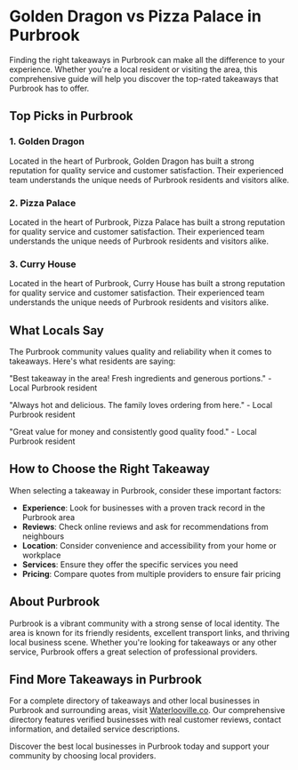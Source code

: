 # Golden Dragon vs Pizza Palace in Purbrook

Finding the right takeaways in Purbrook can make all the difference to your experience. Whether you're a local resident or visiting the area, this comprehensive guide will help you discover the top-rated takeaways that Purbrook has to offer.

## Top Picks in Purbrook

### 1. Golden Dragon
Located in the heart of Purbrook, Golden Dragon has built a strong reputation for quality service and customer satisfaction. Their experienced team understands the unique needs of Purbrook residents and visitors alike.

### 2. Pizza Palace
Located in the heart of Purbrook, Pizza Palace has built a strong reputation for quality service and customer satisfaction. Their experienced team understands the unique needs of Purbrook residents and visitors alike.

### 3. Curry House
Located in the heart of Purbrook, Curry House has built a strong reputation for quality service and customer satisfaction. Their experienced team understands the unique needs of Purbrook residents and visitors alike.

## What Locals Say

The Purbrook community values quality and reliability when it comes to takeaways. Here's what residents are saying:

"Best takeaway in the area! Fresh ingredients and generous portions." - Local Purbrook resident

"Always hot and delicious. The family loves ordering from here." - Local Purbrook resident

"Great value for money and consistently good quality food." - Local Purbrook resident

## How to Choose the Right Takeaway

When selecting a takeaway in Purbrook, consider these important factors:

- **Experience**: Look for businesses with a proven track record in the Purbrook area
- **Reviews**: Check online reviews and ask for recommendations from neighbours
- **Location**: Consider convenience and accessibility from your home or workplace
- **Services**: Ensure they offer the specific services you need
- **Pricing**: Compare quotes from multiple providers to ensure fair pricing

## About Purbrook

Purbrook is a vibrant community with a strong sense of local identity. The area is known for its friendly residents, excellent transport links, and thriving local business scene. Whether you're looking for takeaways or any other service, Purbrook offers a great selection of professional providers.

## Find More Takeaways in Purbrook

For a complete directory of takeaways and other local businesses in Purbrook and surrounding areas, visit [Waterlooville.co](https://waterlooville.co). Our comprehensive directory features verified businesses with real customer reviews, contact information, and detailed service descriptions.

Discover the best local businesses in Purbrook today and support your community by choosing local providers.


